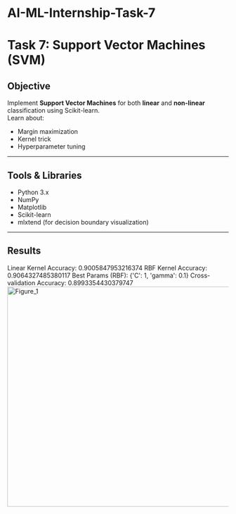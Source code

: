 # AI-ML-Internship-Task-7
# Task 7: Support Vector Machines (SVM)

## Objective
Implement **Support Vector Machines** for both **linear** and **non-linear** classification using Scikit-learn.  
Learn about:
- Margin maximization
- Kernel trick
- Hyperparameter tuning

---

## Tools & Libraries
- Python 3.x
- NumPy
- Matplotlib
- Scikit-learn
- mlxtend (for decision boundary visualization)

---

## Results
Linear Kernel Accuracy: 0.9005847953216374
RBF Kernel Accuracy: 0.9064327485380117
Best Params (RBF): {'C': 1, 'gamma': 0.1}
Cross-validation Accuracy: 0.8993354430379747
<img width="1200" height="500" alt="Figure_1" src="https://github.com/user-attachments/assets/20202b98-1df0-43c3-af8f-a1e29b15e63b" />

